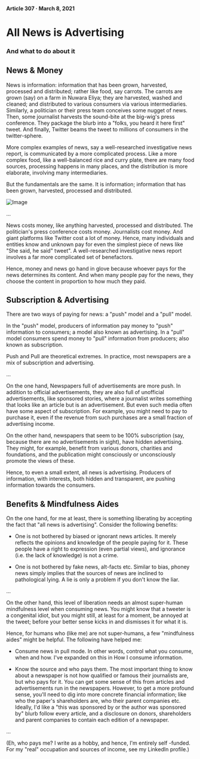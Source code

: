 #### Article 307 · March 8, 2021

# All News is Advertising

### And what to do about it

## News & Money

News is information: information that has been grown, harvested, processed and distributed; rather like food, say carrots. The carrots are grown (say) on a farm in Nuwara Eliya; they are harvested, washed and cleaned; and distributed to various consumers via various intermediaries. Similarly, a politician or their press team conceives some nugget of news. Then, some journalist harvests the sound-bite at the big-wig's press conference. They package the blurb into a "folks, you heard it here first" tweet. And finally, Twitter beams the tweet to millions of consumers in the twitter-sphere.

More complex examples of news, say a well-researched investigative news report, is communicated by a more complicated process. Like a more complex food, like a well-balanced rice and curry plate, there are many food sources, processing happens in many places, and the distribution is more elaborate, involving many intermediaries.

But the fundamentals are the same. It is information; information that has been grown, harvested, processed and distributed.

![Image](https://cdn-images-1.medium.com/max/800/1*sRiehmdyaWn7CzqBKbgI9Q.jpeg)

...

News costs money, like anything harvested, processed and distributed. The politician's press conference costs money. Journalists cost money. And giant platforms like Twitter cost a lot of money. Hence, many individuals and entities know and unknown pay for even the simplest piece of news like "She said, he said" tweet". A well-researched investigative news report involves a far more complicated set of benefactors.

Hence, money and news go hand in glove because whoever pays for the news determines its content. And when many people pay for the news, they choose the content in proportion to how much they paid.

## Subscription & Advertising

There are two ways of paying for news: a "push" model and a "pull" model.

In the "push" model, producers of information pay money to "push" information to consumers; a model also known as advertising. In a "pull" model consumers spend money to "pull" information from producers; also known as subscription.

Push and Pull are theoretical extremes. In practice, most newspapers are a mix of subscription and advertising.

...

On the one hand, Newspapers full of advertisements are more push. In addition to official advertisements, they are also full of unofficial advertisements, like sponsored stories, where a journalist writes something that looks like an article but is an advertisement. But even such media often have some aspect of subscription. For example, you might need to pay to purchase it, even if the revenue from such purchases are a small fraction of advertising income.

On the other hand, newspapers that seem to be 100% subscription (say, because there are no advertisements in sight), have hidden advertising. They might, for example, benefit from various donors, charities and foundations, and the publication might consciously or unconsciously promote the views of these.

Hence, to even a small extent, all news is advertising. Producers of information, with interests, both hidden and transparent, are pushing information towards the consumers.

## Benefits & Mindfulness Aides

On the one hand, for me at least, there is something liberating by accepting the fact that "all news is advertising". Consider the following benefits:

* One is not bothered by biased or ignorant news articles. It merely reflects the opinions and knowledge of the people paying for it. These people have a right to expression (even partial views), and ignorance (i.e. the lack of knowledge) is not a crime.

* One is not bothered by fake news, alt-facts etc. Similar to bias, phoney news simply implies that the sources of news are inclined to pathological lying. A lie is only a problem if you don't know the liar.

...

On the other hand, this level of liberation needs an almost super-human mindfulness level when consuming news. You might know that a tweeter is a congenital idiot, but you might still, at least for a moment, be annoyed at the tweet; before your better sense kicks in and dismisses it for what it is.

Hence, for humans who (like me) are not super-humans, a few "mindfulness aides" might be helpful. The following have helped me:

* Consume news in pull mode. In other words, control what you consume, when and how. I've expanded on this in How I consume information.

* Know the source and who pays them. The most important thing to know about a newspaper is not how qualified or famous their journalists are, but who pays for it. You can get some sense of this from articles and advertisements run in the newspapers. However, to get a more profound sense, you'll need to dig into more concrete financial information; like who the paper's shareholders are, who their parent companies etc. Ideally, I'd like a "this was sponsored by or the author was sponsored by" blurb follow every article, and a disclosure on donors, shareholders and parent companies to contain each edition of a newspaper.

...

(Eh, who pays me? I write as a hobby, and hence, I'm entirely self -funded. For my "real" occupation and sources of income, see my LinkedIn profile.)